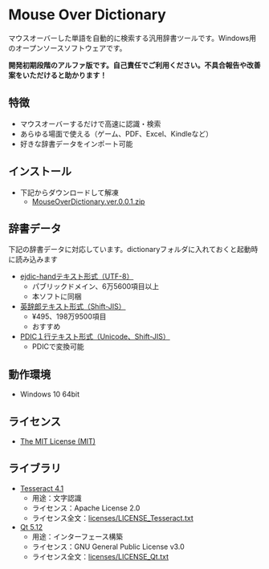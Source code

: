 # Mouse Over Dictionary

マウスオーバーした単語を自動的に検索する汎用辞書ツールです。Windows用のオープンソースソフトウェアです。

**開発初期段階のアルファ版です。自己責任でご利用ください。不具合報告や改善案をいただけると助かります！**

## 特徴

* マウスオーバーするだけで高速に認識・検索
* あらゆる場面で使える（ゲーム、PDF、Excel、Kindleなど）
* 好きな辞書データをインポート可能

## インストール
* 下記からダウンロードして解凍
    * [MouseOverDictionary.ver.0.0.1.zip](https://github.com/kengo700/mouse_over_dictionary/releases/download/v0.0.1/MouseOverDictionary.ver.0.0.1.zip)

## 辞書データ

下記の辞書データに対応しています。dictionaryフォルダに入れておくと起動時に読み込みます
* [ejdic-handテキスト形式（UTF-8）](https://github.com/kujirahand/EJDict)
    * パブリックドメイン、6万5600項目以上
    * 本ソフトに同梱
* [英辞郎テキスト形式（Shift-JIS）](https://booth.pm/ja/items/777563)
    * ¥495、198万9500項目
    * おすすめ
* [PDIC１行テキスト形式（Unicode、Shift-JIS）](http://pdic.la.coocan.jp/unicode/help/OneLineFormat.html)
   * PDICで変換可能

## 動作環境

* Windows 10 64bit

## ライセンス

* [The MIT License (MIT)](LICENSE.txt)

## ライブラリ

* [Tesseract 4.1](https://github.com/tesseract-ocr/tesseract)
    * 用途：文字認識
    * ライセンス：Apache License 2.0
    * ライセンス全文：[licenses/LICENSE_Tesseract.txt](licenses/LICENSE_Tesseract.txt)
* [Qt 5.12](https://www.qt.io)
    * 用途：インターフェース構築
    * ライセンス：GNU General Public License v3.0
    * ライセンス全文：[licenses/LICENSE_Qt.txt](licenses/LICENSE_Qt.txt)
